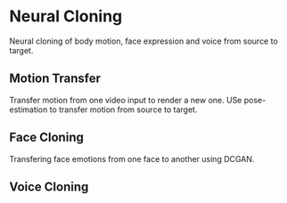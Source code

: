 # Neural Cloning
Neural cloning of body motion, face expression and voice from source to target.

## Motion Transfer  
Transfer motion from one video input to render a new one.
USe pose-estimation to transfer motion from source to target.

## Face Cloning  
Transfering face emotions from one face to another using DCGAN.

## Voice Cloning  


